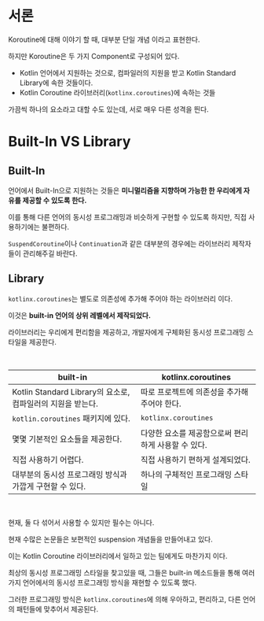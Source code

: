 # 서론

Koroutine에 대해 이야기 할 때, 대부분 단일 개념 이라고 표현한다.

하지만 Koroutine은 두 가지 Component로 구성되어 있다.

- Kotlin 언어에서 지원하는 것으로, 컴파일러의 지원을 받고 Kotlin Standard Library에 속한 것들이다.
- Kotlin Coroutine 라이브러리(`kotlinx.coroutines`)에 속하는 것들

가끔씩 하나의 요소라고 대할 수도 있는데, 서로 매우 다른 성격을 띈다.

# Built-In VS Library

## Built-In

언어에서 Built-In으로 지원하는 것들은 **미니멀리즘을 지향하며 가능한 한 우리에게 자유를 제공할 수 있도록 한다.**

이를 통해 다른 언어의 동시성 프로그래밍과 비슷하게 구현할 수 있도록 하지만, 직접 사용하기에는 불편하다.

`SuspendCoroutine`이나 `Continuation`과 같은 대부분의 경우에는 라이브러리 제작자들이 관리해주길 바란다.

## Library

`kotlinx.coroutines`는 별도로 의존성에 추가해 주어야 하는 라이브러리 이다.

이것은 **built-in 언어의 상위 레벨에서 제작되었다.**

라이브러리는 우리에게 편리함을 제공하고, 개발자에게 구체화된 동시성 프로그래밍 스타일을 제공한다.

<br>

| built-in                                                    | kotlinx.coroutines                                  |
| ----------------------------------------------------------- | --------------------------------------------------- |
| Kotlin Standard Library의 요소로, 컴파일러의 지원을 받는다. | 따로 프로젝트에 의존성을 추가해 주어야 한다.        |
| `kotlin.coroutines` 패키지에 있다.                          | `kotlinx.coroutines`                                |
| 몇몇 기본적인 요소들을 제공한다.                            | 다양한 요소를 제공함으로써 편리하게 사용할 수 있다. |
| 직접 사용하기 어렵다.                                       | 직접 사용하기 편하게 설계되었다.                    |
| 대부분의 동시성 프로그래밍 방식과 가깝게 구현할 수 있다.    | 하나의 구체적인 프로그래밍 스타일                   |

<br>

현재, 둘 다 섞어서 사용할 수 있지만 필수는 아니다.

현재 수많은 논문들은 보편적인 suspension 개념들을 만들어내고 있다.

이는 Kotlin Coroutine 라이브러리에서 일하고 있는 팀에게도 마찬가지 이다.

최상의 동시성 프로그래밍 스타일을 찾고있을 때, 그들은 built-in 메소드들을 통해 여러가지 언어에서의 동시성 프로그래밍 방식을 재현할 수 있도록 했다.

그러한 프로그래밍 방식은 `kotlinx.coroutines`에 의해 우아하고, 편리하고, 다른 언어의 패턴들에 맞추어서 제공된다.

